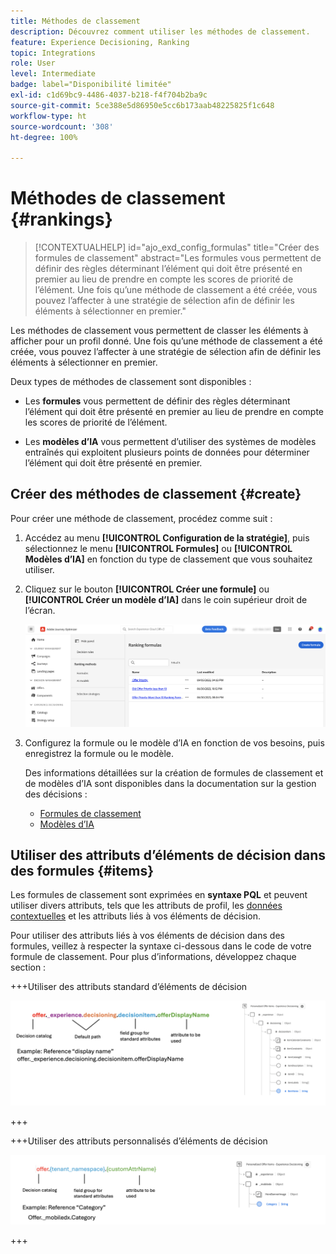 ```yaml
---
title: Méthodes de classement
description: Découvrez comment utiliser les méthodes de classement.
feature: Experience Decisioning, Ranking
topic: Integrations
role: User
level: Intermediate
badge: label="Disponibilité limitée"
exl-id: c1d69bc9-4486-4037-b218-f4f704b2ba9c
source-git-commit: 5ce388e5d86950e5cc6b173aab48225825f1c648
workflow-type: ht
source-wordcount: '308'
ht-degree: 100%

---
```


# Méthodes de classement {#rankings}

>[!CONTEXTUALHELP]
>id="ajo_exd_config_formulas"
>title="Créer des formules de classement"
>abstract="Les formules vous permettent de définir des règles déterminant l’élément qui doit être présenté en premier au lieu de prendre en compte les scores de priorité de l’élément. Une fois qu’une méthode de classement a été créée, vous pouvez l’affecter à une stratégie de sélection afin de définir les éléments à sélectionner en premier."

Les méthodes de classement vous permettent de classer les éléments à afficher pour un profil donné. Une fois qu’une méthode de classement a été créée, vous pouvez l’affecter à une stratégie de sélection afin de définir les éléments à sélectionner en premier.

Deux types de méthodes de classement sont disponibles :

* Les **formules** vous permettent de définir des règles déterminant l’élément qui doit être présenté en premier au lieu de prendre en compte les scores de priorité de l’élément.

* Les **modèles d’IA** vous permettent d’utiliser des systèmes de modèles entraînés qui exploitent plusieurs points de données pour déterminer l’élément qui doit être présenté en premier.

## Créer des méthodes de classement {#create}

Pour créer une méthode de classement, procédez comme suit :

1. Accédez au menu **[!UICONTROL Configuration de la stratégie]**, puis sélectionnez le menu **[!UICONTROL Formules]** ou **[!UICONTROL Modèles d’IA]** en fonction du type de classement que vous souhaitez utiliser.

1. Cliquez sur le bouton **[!UICONTROL Créer une formule]** ou **[!UICONTROL Créer un modèle d’IA]** dans le coin supérieur droit de l’écran.

   ![](assets/ranking-create.png)

1. Configurez la formule ou le modèle d’IA en fonction de vos besoins, puis enregistrez la formule ou le modèle.

   Des informations détaillées sur la création de formules de classement et de modèles d’IA sont disponibles dans la documentation sur la gestion des décisions :

   * [Formules de classement](../offers/ranking/create-ranking-formulas.md)
   * [Modèles d’IA](../offers/ranking/ai-models.md)


## Utiliser des attributs d’éléments de décision dans des formules {#items}

Les formules de classement sont exprimées en **syntaxe PQL** et peuvent utiliser divers attributs, tels que les attributs de profil, les [données contextuelles](context-data.md) et les attributs liés à vos éléments de décision.

Pour utiliser des attributs liés à vos éléments de décision dans des formules, veillez à respecter la syntaxe ci-dessous dans le code de votre formule de classement. Pour plus d’informations, développez chaque section :

+++Utiliser des attributs standard d’éléments de décision

![](assets/formula-attribute.png)

+++

+++Utiliser des attributs personnalisés d’éléments de décision

![](assets/formula-attribute-custom.png)

+++
